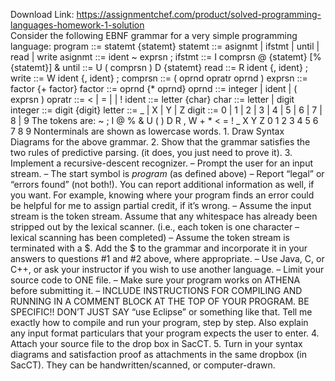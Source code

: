 Download Link: https://assignmentchef.com/product/solved-programming-languages-homework-1-solution
<br>
Consider the following EBNF grammar for a very simple programming language: program ::= statemt {statemt} statemt ::= asignmt | ifstmt | until | read | write asignmt ::= ident ~ exprsn ; ifstmt ::= I comprsn @ {statemt} [% {statemt}] &amp; until ::= U ( comprsn ) D {statemt}  read ::= R ident {, ident} ; write ::= W ident {, ident} ; comprsn ::= ( oprnd opratr oprnd ) exprsn ::= factor {+ factor} factor ::= oprnd {* oprnd} oprnd ::= integer | ident | ( exprsn ) opratr ::= &lt; | = | | ! ident ::= letter {char} char ::= letter | digit integer ::= digit {digit} letter ::= _ | X | Y | Z digit ::= 0 | 1 | 2 | 3 | 4 | 5 | 6 | 7 | 8 | 9 The tokens are: ~ ; I @ % &amp; U ( ) D  R , W + * &lt; = ! _ X Y Z 0 1 2 3 4 5 6 7 8 9 Nonterminals are shown as lowercase words. 1. Draw Syntax Diagrams for the above grammar. 2. Show that the grammar satisfies the two rules of predictive parsing. (it does, you just need to prove it). 3. Implement a recursive-descent recognizer. – Prompt the user for an input stream. – The start symbol is *program* (as defined above) – Report “legal” or “errors found” (not both!). You can report additional information as well, if you want. For example, knowing where your program finds an error could be helpful for me to assign partial credit, if it’s wrong. – Assume the input stream is the token stream. Assume that any whitespace has already been stripped out by the lexical scanner. (i.e., each token is one character – lexical scanning has been completed) – Assume the token stream is terminated with a $. Add the $ to the grammar and incorporate it in your answers to questions #1 and #2 above, where appropriate. – Use Java, C, or C++, or ask your instructor if you wish to use another language. – Limit your source code to ONE file. – Make sure your program works on ATHENA before submitting it. – INCLUDE INSTRUCTIONS FOR COMPILING AND RUNNING IN A COMMENT BLOCK AT THE TOP OF YOUR PROGRAM. BE SPECIFIC!! DON’T JUST SAY “use Eclipse” or something like that. Tell me exactly how to compile and run your program, step by step. Also explain any input format particulars that your program expects the user to enter. 4. Attach your source file to the drop box in SacCT. 5. Turn in your syntax diagrams and satisfaction proof as attachments in the same dropbox (in SacCT). They can be handwritten/scanned, or computer-drawn.